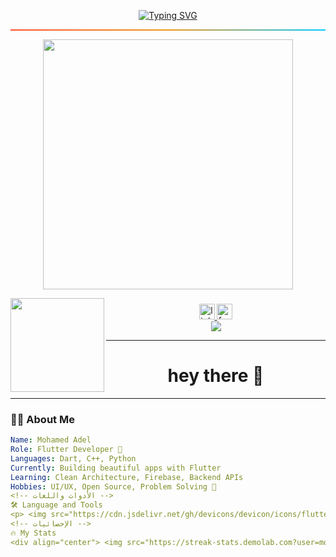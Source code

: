 <!-- 👋 الاسم المتحرك بالأنيميشن -->
<p align="center">
  <a href="https://github.com/modola0100">
    <img src="https://readme-typing-svg.demolab.com?font=Fira+Code&weight=500&size=24&pause=1000&color=00F7EF&center=true&vCenter=true&width=500&lines=Hi+%F0%9F%91%8B+I'm+Mohamed+Adel;Flutter+Developer+%F0%9F%9A%80;Cross+Platform+Apps+Builder;Welcome+to+my+GitHub+profile!" alt="Typing SVG" />
  </a>
</p>

<!-- خط سفلي متدرج -->
<hr style="height: 2px; background-image: linear-gradient(to right, #FF512F, #F09819, #00c9ff);" />

<!-- صورة مبرمج -->
<p align="center">
  <img src="https://raw.githubusercontent.com/abhisheknaiidu/abhisheknaiidu/master/code.gif" width="400" />
</p>

<!-- البادجات + السوشيال -->
<img align="left" height="150" src="https://media.giphy.com/media/M9gbBd9nbDrOTu1Mqx/giphy.gif" />

###  
<div align="center">
  <a href="https://www.linkedin.com/in/mohamed-adel-051ba4256" target="_blank">
    <img src="https://img.shields.io/static/v1?message=LinkedIn&logo=linkedin&label=&color=0077B5&logoColor=white&labelColor=&style=for-the-badge" height="25" alt="linkedin logo" />
  </a>
  <a href="https://www.facebook.com/share/19KwLnK2gX/" target="_blank">
    <img src="https://img.shields.io/static/v1?message=Facebook&logo=facebook&label=&color=1877F2&logoColor=white&labelColor=&style=for-the-badge" height="25" alt="facebook logo" />
  </a>
</div>

<!-- عداد الزوار -->
<div align="center">
  <img src="https://visitor-badge.laobi.icu/badge?page_id=modola0100.modola0100&left_color=darkcyan&left_text=Flutter,Dart" />
</div>

---

<!-- العنوان الرئيسي -->
<h1 align="center">hey there 👋</h1>

---

<!-- عني -->
### 👨‍💻 About Me

```yaml
Name: Mohamed Adel
Role: Flutter Developer 🚀
Languages: Dart, C++, Python
Currently: Building beautiful apps with Flutter
Learning: Clean Architecture, Firebase, Backend APIs
Hobbies: UI/UX, Open Source, Problem Solving 🧠
<!-- الأدوات واللغات -->
🛠 Language and Tools
<p> <img src="https://cdn.jsdelivr.net/gh/devicons/devicon/icons/flutter/flutter-plain.svg" width="25" height="25" alt="flutter logo" /> <img src="https://cdn.jsdelivr.net/gh/devicons/devicon/icons/dart/dart-original.svg" width="25" height="25" alt="dart logo" /> <img src="https://cdn.jsdelivr.net/gh/devicons/devicon/icons/cplusplus/cplusplus-original.svg" width="25" height="25" alt="cplusplus logo" /> <img src="https://cdn.jsdelivr.net/gh/devicons/devicon/icons/python/python-original.svg" width="25" height="25" alt="python logo" /> <img src="https://cdn.jsdelivr.net/gh/devicons/devicon/icons/androidstudio/androidstudio-original.svg" width="25" height="25" alt="androidstudio logo" /> <img src="https://cdn.jsdelivr.net/gh/devicons/devicon/icons/apple/apple-original.svg" width="25" height="25" alt="apple logo" /> <img src="https://cdn.jsdelivr.net/gh/devicons/devicon/icons/figma/figma-original.svg" width="25" height="25" alt="figma logo" /> <img src="https://cdn.jsdelivr.net/gh/devicons/devicon/icons/git/git-original.svg" width="25" height="25" alt="git logo" /> <img src="https://cdn.jsdelivr.net/gh/devicons/devicon/icons/github/github-original.svg" width="25" height="25" alt="github logo" /> <img src="https://cdn.jsdelivr.net/gh/devicons/devicon/icons/linkedin/linkedin-original.svg" width="25" height="25" alt="linkedin logo" /> <img src="https://cdn.jsdelivr.net/gh/devicons/devicon/icons/notion/notion-original.svg" width="25" height="25" alt="notion logo" /> </p>
<!-- الإحصائيات -->
🔥 My Stats
<div align="center"> <img src="https://streak-stats.demolab.com?user=modola0100&locale=en&mode=daily&theme=dark&hide_border=false&border_radius=5&order=3" height="220" alt="streak graph" /> </div> <!-- عداد الزيارات --> <div align="center"> <img src="https://profile-counter.glitch.me/modola0100/count.svg?" /> </div> <!-- إحصائيات GitHub --> <div align="center"> <img src="https://github-readme-stats.vercel.app/api?username=modola0100&hide_title=false&hide_rank=false&show_icons=true&include_all_commits=true&count_private=true&disable_animations=false&theme=dracula&locale=en&hide_border=false&order=1" height="150" alt="stats graph" /> <img src="https://github-readme-stats.vercel.app/api/top-langs?username=modola0100&locale=en&hide_title=false&layout=compact&card_width=320&langs_count=5&theme=dracula&hide_border=false&order=2" height="150" alt="languages graph" /> </div> ```
